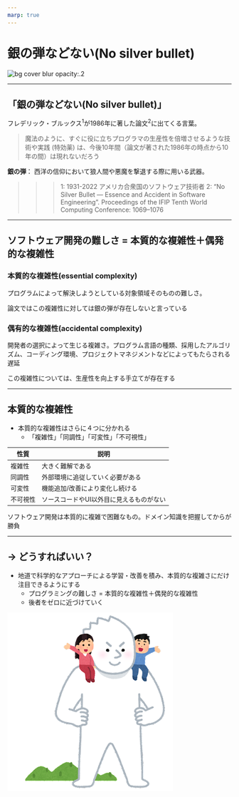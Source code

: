 ```yaml
---
marp: true
---
```

<!-- 
size: 16:9
paginate: true
style: |
  /* 三重引用を脚注の記号に転用 */
  blockquote > blockquote > blockquote {
    font-size: 55%;
    font-weight: 400;
    padding: 0;
    margin: 0;
    border: 0;
    border-top: 0.1em dashed #555;
    position: absolute;
    bottom: 70px;
    left: 70px;
  }
-->
<!-- header: 銀の弾などない-->
<script type="module">
  import mermaid from 'https://cdn.jsdelivr.net/npm/mermaid@10/dist/mermaid.esm.min.mjs';
  mermaid.initialize({ startOnLoad: true });
</script>

# 銀の弾などない(No silver bullet)

![bg cover blur opacity:.2](https://3.bp.blogspot.com/-1TdKzs2PvX8/WQvvDPSOQgI/AAAAAAABEEI/bglWMgfxqnkM1Gvx2O7NbKvrj03u1F1PACLcB/s800/gin_dangan_silver_bullet.png)

---

## 「銀の弾などない(No silver bullet)」

フレデリック・ブルックス$^1$が1986年に著した論文$^2$に出てくる言葉。

> 魔法のように、すぐに役に立ちプログラマの生産性を倍増させるような技術や実践 (特効薬) は、今後10年間（論文が著された1986年の時点から10年の間）は現れないだろう

**銀の弾**： 西洋の信仰において狼人間や悪魔を撃退する際に用いる武器。

>>> 1: 1931-2022 アメリカ合衆国のソフトウェア技術者
>>> 2: “No Silver Bullet — Essence and Accident in Software Engineering”. Proceedings of the IFIP Tenth World Computing Conference: 1069–1076
---
## ソフトウェア開発の難しさ = 本質的な複雑性＋偶発的な複雑性

### 本質的な複雑性(essential complexity)

プログラムによって解決しようとしている対象領域そのものの難しさ。

論文ではこの複雑性に対しては銀の弾が存在しないと言っている

### 偶有的な複雑性(accidental complexity)

開発者の選択によって生じる複雑さ。プログラム言語の種類、採用したアルゴリズム、コーディング環境、プロジェクトマネジメントなどによってもたらされる遅延

この複雑性については、生産性を向上する手立てが存在する

---

## 本質的な複雑性

* 本質的な複雑性はさらに４つに分かれる
    * 「複雑性」「同調性」「可変性」「不可視性」

|性質|説明|
|---|---|
|複雑性|大きく難解である
|同調性|外部環境に追従していく必要がある
|可変性|機能追加/改善により変化し続ける
|不可視性|ソースコードやUI以外目に見えるものがない

ソフトウェア開発は本質的に複雑で困難なもの。ドメイン知識を把握してからが勝負

---

## → どうすればいい？

* 地道で科学的なアプローチによる学習・改善を積み、本質的な複雑さにだけ注目できるようにする
    * プログラミングの難しさ = 本質的な複雑性＋偶発的な複雑性
    * 後者をゼロに近づけていく

![bg 110% left:20%](assets/monogatari_kyojinno_katani_noru.png)
